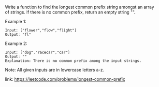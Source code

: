 Write a function to find the longest common prefix string amongst an array of strings.
If there is no common prefix, return an empty string "".

Example 1:

```
Input: ["flower","flow","flight"]
Output: "fl"
```

Example 2:

```
Input: ["dog","racecar","car"]
Output: ""
Explanation: There is no common prefix among the input strings.
```

Note:
All given inputs are in lowercase letters a-z.

link: https://leetcode.com/problems/longest-common-prefix
